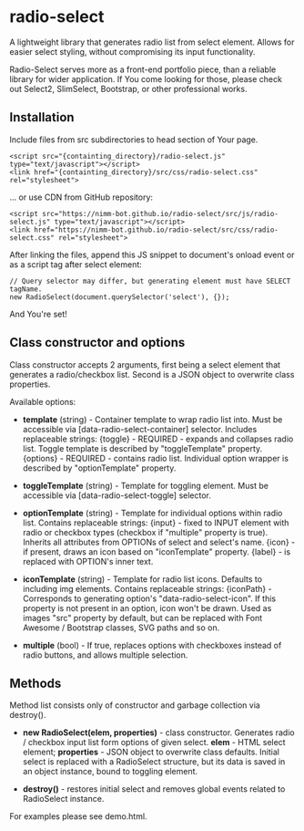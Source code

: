 # radio-select
 A lightweight library that generates radio list from select element. Allows for easier select styling, without compromising its input functionality.

 Radio-Select serves more as a front-end portfolio piece, than a reliable library for wider application. If You come looking for those, please check out Select2, SlimSelect, Bootstrap, or other professional works.

## Installation
Include files from src subdirectories to head section of Your page.

```
<script src="{containting_directory}/radio-select.js" type="text/javascript"></script>
<link href="{containting_directory}/src/css/radio-select.css" rel="stylesheet">
```
... or use CDN from GitHub repository:
```
<script src="https://nimm-bot.github.io/radio-select/src/js/radio-select.js" type="text/javascript"></script>
<link href="https://nimm-bot.github.io/radio-select/src/css/radio-select.css" rel="stylesheet">
```
After linking the files, append this JS snippet to document's onload event or as a script tag after select element:

```
// Query selector may differ, but generating element must have SELECT tagName.
new RadioSelect(document.querySelector('select'), {});
```

And You're set!

## Class constructor and options
Class constructor accepts 2 arguments, first being a select element that generates a radio/checkbox list. Second is a JSON object to overwrite class properties.

Available options:

* **template** (string) - Container template to wrap radio list into. Must be accessible via [data-radio-select-container] selector.
Includes replaceable strings:
{toggle} - REQUIRED - expands and collapses radio list. Toggle template is described by "toggleTemplate" property.
{options} - REQUIRED - contains radio list. Individual option wrapper is described by "optionTemplate" property.

* **toggleTemplate** (string) - Template for toggling element. Must be accessible via [data-radio-select-toggle] selector.

* **optionTemplate** (string) - Template for individual options within radio list.
Contains replaceable strings:
{input} - fixed to INPUT element with radio or checkbox types (checkbox if "multiple" property is true). Inherits all attributes from OPTIONs of select and select's name.
{icon} - if present, draws an icon based on "iconTemplate" property.
{label} - is replaced with OPTION's inner text.

* **iconTemplate** (string) - Template for radio list icons. Defaults to including img elements.
Contains replaceable strings:
{iconPath} - Corresponds to generating option's "data-radio-select-icon". If this property is not present in an option, icon won't be drawn.
Used as images "src" property by default, but can be replaced with Font Awesome / Bootstrap classes, SVG paths and so on.

* **multiple** (bool) - If true, replaces options with checkboxes instead of radio buttons, and allows multiple selection.

## Methods
Method list consists only of constructor and garbage collection via destroy().

* **new RadioSelect(elem, properties)** - class constructor. Generates radio / checkbox input list form options of given select.
**elem** - HTML select element;
**properties** - JSON object to overwrite class defaults.
Initial select is replaced with a RadioSelect structure, but its data is saved in an object instance, bound to toggling element.

* **destroy()** - restores initial select and removes global events related to RadioSelect instance.

For examples please see demo.html.
